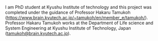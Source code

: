 I am PhD student at Kyushu Institute of technology and this project was completed under the guidance of Professor Hakaru Tamukoh  (https://www.brain.kyutech.ac.jp/~tamukoh/en/member_e/tamukoh/). Professor Hakaru Tamukoh works at the Department of Life science and System Engineering at Kyushu Institute of Technology, Japan (tamukoh@brain.kyutech.ac.jp).
